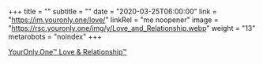 +++
title = ""
subtitle = ""
date = "2020-03-25T06:00:00"
link = "https://im.youronly.one/love/"
linkRel = "me noopener"
image = "https://rsc.youronly.one/img/y/Love_and_Relationship.webp"
weight = "13"
metarobots = "noindex"
+++

<a href="https://im.youronly.one/love/" rel="me noopener" referrerpolicy="strict-origin-when-cross-origin">YourOnly.One™ Love &amp; Relationship™</a>
